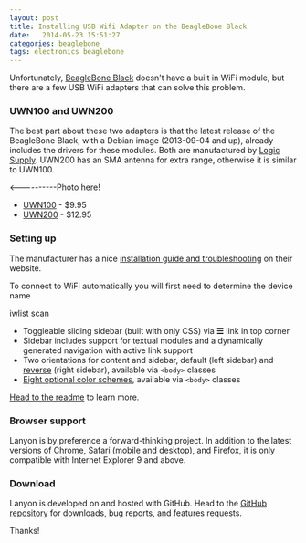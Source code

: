 ```yaml
---
layout: post
title: Installing USB Wifi Adapter on the BeagleBone Black
date:   2014-05-23 15:51:27
categories: beaglebone
tags: electronics beaglebone
---
```


Unfortunately, [BeagleBone Black](http://beagleboard.org/black) doesn't have a built in WiFi module, but
there are a few USB WiFi adapters that can solve this problem.

### UWN100 and UWN200

The best part about these two adapters is that the latest release of the BeagleBone Black, with a Debian image (2013-09-04 and up), already includes the drivers
for these modules. Both are manufactured by [Logic Supply](http://inspire.logicsupply.com/). UWN200 has an SMA antenna for extra range, otherwise
it is similar to UWN100.

<----------Photo here!


* [UWN100](http://www.logicsupply.com/components/networking/wireless/uwn100/) - $9.95
* [UWN200](http://www.logicsupply.com/components/networking/wireless/uwn200/) - $12.95

### Setting up

The manufacturer has a nice [installation guide and troubleshooting](http://inspire.logicsupply.com/p/installing-wifi.html) on their website.

To connect to WiFi automatically you will first need to determine the device name

iwlist scan
* Toggleable sliding sidebar (built with only CSS) via **☰** link in top corner
* Sidebar includes support for textual modules and a dynamically generated navigation with active link support
* Two orientations for content and sidebar, default (left sidebar) and [reverse](https://github.com/poole/lanyon#reverse-layout) (right sidebar), available via `<body>` classes
* [Eight optional color schemes](https://github.com/poole/lanyon#themes), available via `<body>` classes

[Head to the readme](https://github.com/poole/lanyon#readme) to learn more.

### Browser support

Lanyon is by preference a forward-thinking project. In addition to the latest versions of Chrome, Safari (mobile and desktop), and Firefox, it is only compatible with Internet Explorer 9 and above.

### Download

Lanyon is developed on and hosted with GitHub. Head to the <a href="https://github.com/poole/lanyon">GitHub repository</a> for downloads, bug reports, and features requests.

Thanks!

